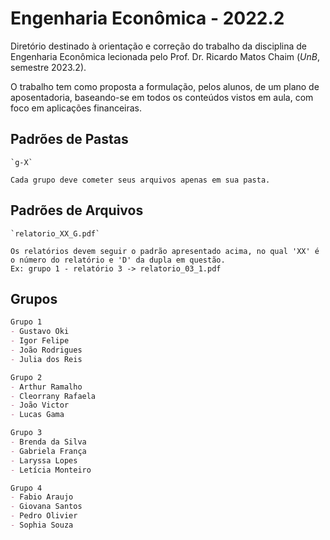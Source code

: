 # Engenharia Econômica - 2022.2

Diretório destinado à orientação e correção do trabalho da disciplina de Engenharia Econômica lecionada pelo Prof. Dr. Ricardo Matos Chaim (_UnB_, semestre 2023.2).

O trabalho tem como proposta a formulação, pelos alunos, de um plano de aposentadoria, baseando-se em todos os conteúdos vistos em aula, com foco em aplicações financeiras.

## Padrões de Pastas

    `g-X`

    Cada grupo deve cometer seus arquivos apenas em sua pasta.

## Padrões de Arquivos

    `relatorio_XX_G.pdf`

    Os relatórios devem seguir o padrão apresentado acima, no qual 'XX' é o número do relatório e 'D' da dupla em questão.
    Ex: grupo 1 - relatório 3 -> relatorio_03_1.pdf

## Grupos

```md
Grupo 1
- Gustavo Oki
- Igor Felipe
- João Rodrigues
- Julia dos Reis
```
```md
Grupo 2
- Arthur Ramalho
- Cleorrany Rafaela
- João Victor
- Lucas Gama
```
```md
Grupo 3
- Brenda da Silva
- Gabriela França
- Laryssa Lopes
- Letícia Monteiro
```
```md
Grupo 4
- Fabio Araujo
- Giovana Santos
- Pedro Olivier
- Sophia Souza
```
